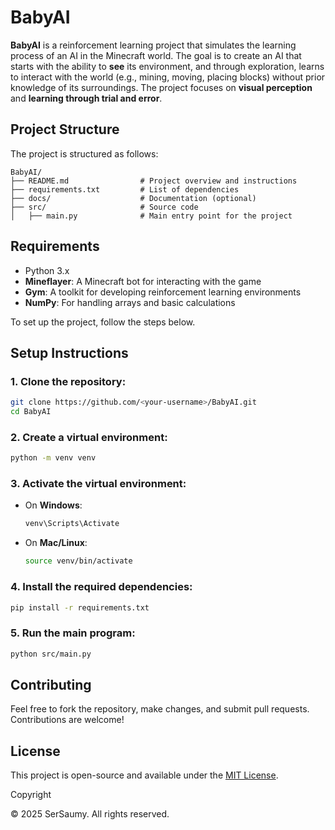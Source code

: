 # BabyAI

**BabyAI** is a reinforcement learning project that simulates the learning process of an AI in the Minecraft world. The goal is to create an AI that starts with the ability to **see** its environment, and through exploration, learns to interact with the world (e.g., mining, moving, placing blocks) without prior knowledge of its surroundings. The project focuses on **visual perception** and **learning through trial and error**.

## Project Structure

The project is structured as follows:

```
BabyAI/
├── README.md                # Project overview and instructions
├── requirements.txt         # List of dependencies
├── docs/                    # Documentation (optional)
├── src/                     # Source code
│   ├── main.py              # Main entry point for the project
```

## Requirements

- Python 3.x
- **Mineflayer**: A Minecraft bot for interacting with the game
- **Gym**: A toolkit for developing reinforcement learning environments
- **NumPy**: For handling arrays and basic calculations

To set up the project, follow the steps below.

## Setup Instructions

### 1. Clone the repository:

```bash
git clone https://github.com/<your-username>/BabyAI.git
cd BabyAI
```

### 2. Create a virtual environment:

```bash
python -m venv venv
```

### 3. Activate the virtual environment:
- On **Windows**:
  ```bash
  venv\Scripts\Activate
  ```
- On **Mac/Linux**:
  ```bash
  source venv/bin/activate
  ```

### 4. Install the required dependencies:

```bash
pip install -r requirements.txt
```

### 5. Run the main program:

```bash
python src/main.py
```

## Contributing

Feel free to fork the repository, make changes, and submit pull requests. Contributions are welcome!

## License

This project is open-source and available under the [MIT License](LICENSE).

Copyright

© 2025 SerSaumy. All rights reserved.